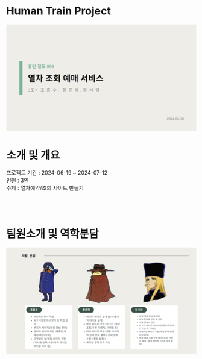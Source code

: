 <h1>Human Train Project</h1>
<img src="/images/image1.png" alt="Image">
<br>
<h1>소개 및 개요</h1>
프로젝트 기간 : 2024-06-19 ~ 2024-07-12<br>
인원 : 3인<br>
주제 : 열차예약/조회 사이트 만들기<br>
<br><br><br>
<h1>팀원소개 및 역학분담</h1>
<img src="/images/image2.png" alt="Image">
<br>
